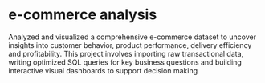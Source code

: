 # e-commerce analysis
Analyzed and visualized a comprehensive e-commerce dataset to uncover insights into customer behavior, product performance, delivery efficiency and profitability. This project involves importing raw transactional data, writing optimized SQL queries for key business questions and building interactive visual dashboards to support decision making
